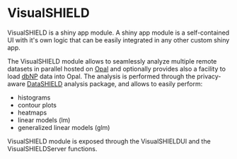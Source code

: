 # VisualSHIELD

VisualSHIELD is a shiny app module.
A shiny app module is a self-contained UI with it's own logic that can be easily integrated in any other custom shiny app. 

The VisualSHIELD module allows to seamlessly analyze multiple remote datasets in parallel hosted on  [Opal](https://www.obiba.org/pages/products/opal/) and optionally provides also a facility to load [dbNP](https://www.dbnp.org/) data into Opal. 
The analysis is performed through the privacy-aware [DataSHIELD](https://www.datashield.ac.uk/) analysis package, and allows to easily perform:
* histograms
* contour plots
* heatmaps
* linear models (lm)
* generalized linear models (glm)

VisualSHIELD module is exposed through the VisualSHIELDUI and the VisualSHIELDServer functions. 